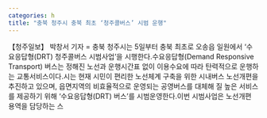 ```yaml
---
categories: h
title: "충북 청주시 충북 최초 ‘청주콜버스’ 시범 운행"
---
```

【청주일보】 박창서 기자 = 충북 청주시는 5일부터 충북 최초로 오송읍 일원에서 ‘수요응답형(DRT) 청주콜버스 시범사업’을 시행한다.수요응답형(Demand Responsive Transport) 버스는 정해진 노선과 운행시간표 없이 이용수요에 따라 탄력적으로 운행하는 교통서비스이다.시는 현재 시민이 편리한 노선체계 구축을 위한 시내버스 노선개편을 추진하고 있으며, 읍면지역의 비효율적으로 운영되는 공영버스를 대체해 질 높은 서비스를 제공하기 위해 ‘수요응답형(DRT) 버스’를 시범운영한다.이번 시범사업은 노선개편 용역을 담당하는 스
